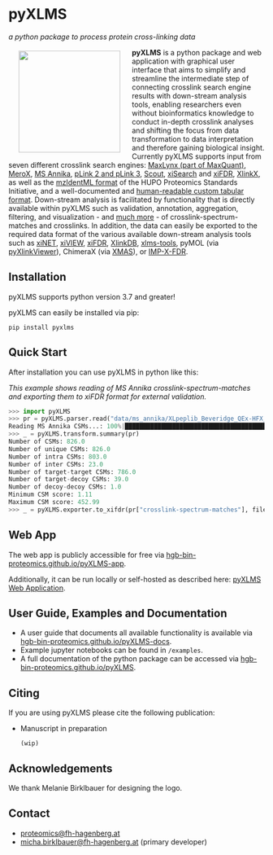 # pyXLMS
_a python package to process protein cross-linking data_

<img src="https://github.com/hgb-bin-proteomics/pyXLMS/raw/master/docs/logo/logo_padded_shadow.png" align="left" width="200px" style="padding: 5px 20px 10px 20px;"/>

**pyXLMS** is a python package and web application with graphical user interface that aims to simplify and streamline the intermediate step of
connecting crosslink search engine results with down-stream analysis tools, enabling researchers even without bioinformatics knowledge to
conduct in-depth crosslink analyses and shifting the focus from data transformation to data interpretation and therefore gaining biological
insight. Currently pyXLMS supports input from seven different crosslink search engines:
[MaxLynx (part of MaxQuant)](https://www.maxquant.org/),
[MeroX](https://www.stavrox.com/),
[MS Annika](https://github.com/hgb-bin-proteomics/MSAnnika),
[pLink 2 and pLink 3](http://pfind.ict.ac.cn/se/plink/),
[Scout](https://github.com/diogobor/Scout),
[xiSearch](https://www.rappsilberlab.org/software/xisearch/) and [xiFDR](https://www.rappsilberlab.org/software/xifdr/),
[XlinkX](https://docs.thermofisher.com/r/XlinkX-3.2-Quick-Start-Guide/),
as well as the [mzIdentML format](https://www.psidev.info/mzidentml)
of the HUPO Proteomics Standards Initiative, and a well-documented and
[human-readable custom tabular format](https://github.com/hgb-bin-proteomics/pyXLMS/blob/master/docs/format.md).
Down-stream analysis is facilitated by functionality that is directly available within pyXLMS such as validation, annotation, aggregation, filtering, and visualization - and [much more](https://hgb-bin-proteomics.github.io/pyXLMS/modules.html) - of crosslink-spectrum-matches and crosslinks. In addition, the data can easily be exported to the required data format of the various available down-stream analysis tools such as
[xiNET](https://crosslinkviewer.org/index.php),
[xiVIEW](https://www.xiview.org/index.php),
[xiFDR](https://www.rappsilberlab.org/software/xifdr/),
[XlinkDB](https://xlinkdb.gs.washington.edu/xlinkdb/),
[xlms-tools](https://gitlab.com/topf-lab/xlms-tools),
pyMOL (via [pyXlinkViewer](https://github.com/BobSchiffrin/PyXlinkViewer)),
ChimeraX (via [XMAS](https://github.com/ScheltemaLab/ChimeraX_XMAS_bundle)),
or [IMP-X-FDR](https://github.com/vbc-proteomics-org/imp-x-fdr).

## Installation

pyXLMS supports python version 3.7 and greater!

pyXLMS can easily be installed via pip:
```
pip install pyxlms
```

## Quick Start

After installation you can use pyXLMS in python like this:

_This example shows reading of MS Annika crosslink-spectrum-matches and exporting_
_them to xiFDR format for external validation._

```python
>>> import pyXLMS
>>> pr = pyXLMS.parser.read("data/ms_annika/XLpeplib_Beveridge_QEx-HFX_DSS_R1_CSMs.xlsx", engine="MS Annika", crosslinker="DSS")
Reading MS Annika CSMs...: 100%|████████████████████████████████████████████████████████████████████████████████| 826/826 [00:00<00:00, 20731.70it/s]
>>> _ = pyXLMS.transform.summary(pr)
Number of CSMs: 826.0
Number of unique CSMs: 826.0
Number of intra CSMs: 803.0
Number of inter CSMs: 23.0
Number of target-target CSMs: 786.0
Number of target-decoy CSMs: 39.0
Number of decoy-decoy CSMs: 1.0
Minimum CSM score: 1.11
Maximum CSM score: 452.99
>>> _ = pyXLMS.exporter.to_xifdr(pr["crosslink-spectrum-matches"], filename="msannika_CSMs_for_xiFDR.csv")
```

## Web App

The web app is publicly accessible for free via [hgb-bin-proteomics.github.io/pyXLMS-app](https://hgb-bin-proteomics.github.io/pyXLMS-app).

Additionally, it can be run locally or self-hosted as described here: [pyXLMS Web Application](https://github.com/hgb-bin-proteomics/pyXLMS/blob/master/gui/README.md).

## User Guide, Examples and Documentation

- A user guide that documents all available functionality is available via [hgb-bin-proteomics.github.io/pyXLMS-docs](https://hgb-bin-proteomics.github.io/pyXLMS-docs).
- Example jupyter notebooks can be found in `/examples`.
- A full documentation of the python package can be accessed via [hgb-bin-proteomics.github.io/pyXLMS](https://hgb-bin-proteomics.github.io/pyXLMS).

## Citing

If you are using pyXLMS please cite the following publication:

- Manuscript in preparation
  ```
  (wip)
  ```

## Acknowledgements

We thank Melanie Birklbauer for designing the logo.

## Contact

- [proteomics@fh-hagenberg.at](mailto:proteomics@fh-hagenberg.at)
- [micha.birklbauer@fh-hagenberg.at](mailto:micha.birklbauer@fh-hagenberg.at) (primary developer)
